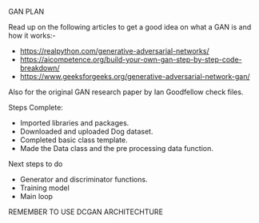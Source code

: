 GAN PLAN


Read up on the following articles to get a good idea on what a GAN is and how it works:-

- https://realpython.com/generative-adversarial-networks/
- https://aicompetence.org/build-your-own-gan-step-by-step-code-breakdown/
- https://www.geeksforgeeks.org/generative-adversarial-network-gan/

Also for the original GAN research paper by Ian Goodfellow check files.



Steps Complete:

- Imported libraries and packages.
- Downloaded and uploaded Dog dataset.
- Completed basic class template.
- Made the Data class and the pre processing data function.


Next steps to do

- Generator and discriminator functions.
- Training model
- Main loop

REMEMBER TO USE DCGAN ARCHITECHTURE
